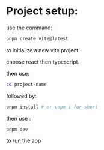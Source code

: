 # Project setup:

use the command:

```powershell
pnpm create vite@latest
```

to initialize a new vite project.

choose react then typescript.

then use:

```powershell
cd project-name
```

followed by:

```powershell
pnpm install # or pnpm i for short
```

then use :

```powershell
pnpm dev
```

to run the app